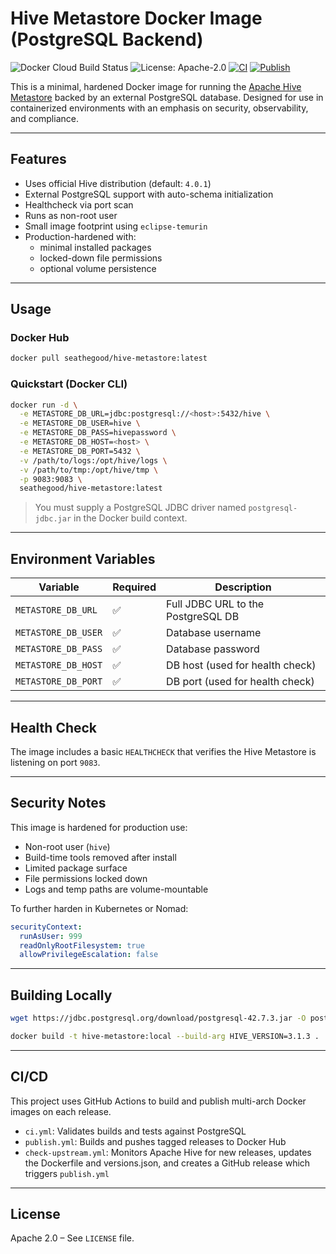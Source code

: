 # Hive Metastore Docker Image (PostgreSQL Backend)


![Docker Cloud Build Status](https://img.shields.io/docker/cloud/build/seathegood/hive-metastore)
![License: Apache-2.0](https://img.shields.io/badge/license-Apache--2.0-blue.svg)
[![CI](https://github.com/seathegood/hive-metastore/actions/workflows/ci.yml/badge.svg)](https://github.com/seathegood/hive-metastore/actions/workflows/ci.yml)
[![Publish](https://github.com/seathegood/hive-metastore/actions/workflows/publish.yml/badge.svg)](https://github.com/seathegood/hive-metastore/actions/workflows/publish.yml)

This is a minimal, hardened Docker image for running the [Apache Hive Metastore](https://hive.apache.org) backed by an external PostgreSQL database. Designed for use in containerized environments with an emphasis on security, observability, and compliance.

---

## Features

- Uses official Hive distribution (default: `4.0.1`)
- External PostgreSQL support with auto-schema initialization
- Healthcheck via port scan
- Runs as non-root user
- Small image footprint using `eclipse-temurin`
- Production-hardened with:
  - minimal installed packages
  - locked-down file permissions
  - optional volume persistence

---

## Usage

### Docker Hub

```bash
docker pull seathegood/hive-metastore:latest
```

### Quickstart (Docker CLI)

```bash
docker run -d \
  -e METASTORE_DB_URL=jdbc:postgresql://<host>:5432/hive \
  -e METASTORE_DB_USER=hive \
  -e METASTORE_DB_PASS=hivepassword \
  -e METASTORE_DB_HOST=<host> \
  -e METASTORE_DB_PORT=5432 \
  -v /path/to/logs:/opt/hive/logs \
  -v /path/to/tmp:/opt/hive/tmp \
  -p 9083:9083 \
  seathegood/hive-metastore:latest
```

> You must supply a PostgreSQL JDBC driver named `postgresql-jdbc.jar` in the Docker build context.

---

## Environment Variables

| Variable             | Required | Description                          |
|----------------------|----------|--------------------------------------|
| `METASTORE_DB_URL`   | ✅        | Full JDBC URL to the PostgreSQL DB   |
| `METASTORE_DB_USER`  | ✅        | Database username                    |
| `METASTORE_DB_PASS`  | ✅        | Database password                    |
| `METASTORE_DB_HOST`  | ✅        | DB host (used for health check)     |
| `METASTORE_DB_PORT`  | ✅        | DB port (used for health check)     |

---

## Health Check

The image includes a basic `HEALTHCHECK` that verifies the Hive Metastore is listening on port `9083`.

---

## Security Notes

This image is hardened for production use:

- Non-root user (`hive`)
- Build-time tools removed after install
- Limited package surface
- File permissions locked down
- Logs and temp paths are volume-mountable

To further harden in Kubernetes or Nomad:
```yaml
securityContext:
  runAsUser: 999
  readOnlyRootFilesystem: true
  allowPrivilegeEscalation: false
```

---

## Building Locally

```bash
wget https://jdbc.postgresql.org/download/postgresql-42.7.3.jar -O postgresql-jdbc.jar

docker build -t hive-metastore:local --build-arg HIVE_VERSION=3.1.3 .
```

---

## CI/CD

This project uses GitHub Actions to build and publish multi-arch Docker images on each release.

- `ci.yml`: Validates builds and tests against PostgreSQL
- `publish.yml`: Builds and pushes tagged releases to Docker Hub
- `check-upstream.yml`: Monitors Apache Hive for new releases, updates the Dockerfile and versions.json, and creates a GitHub release which triggers `publish.yml`

---

## License

Apache 2.0 – See `LICENSE` file.
